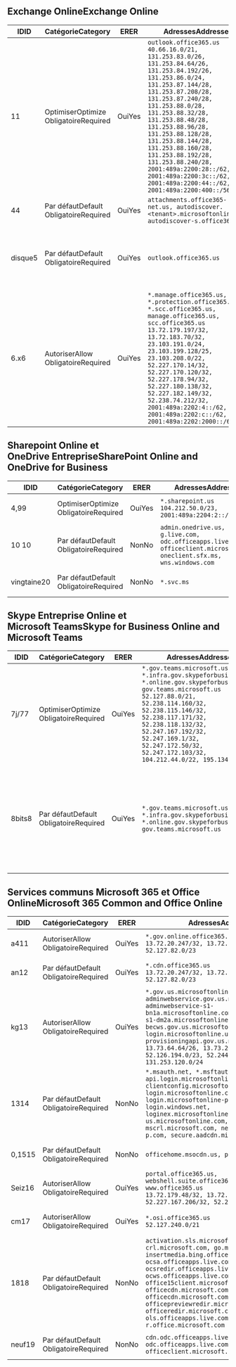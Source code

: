 <!--THIS FILE IS AUTOMATICALLY GENERATED. MANUAL CHANGES WILL BE OVERWRITTEN.-->
<!--Please contact the Office 365 Endpoints team with any questions.-->
<!--USGovGCCHigh endpoints version 2019042900-->
<!--File generated 2019-04-29 11:00:13.2826-->

## <a name="exchange-online"></a><span data-ttu-id="70118-101">Exchange Online</span><span class="sxs-lookup"><span data-stu-id="70118-101">Exchange Online</span></span>

<span data-ttu-id="70118-102">ID</span><span class="sxs-lookup"><span data-stu-id="70118-102">ID</span></span> | <span data-ttu-id="70118-103">Catégorie</span><span class="sxs-lookup"><span data-stu-id="70118-103">Category</span></span> | <span data-ttu-id="70118-104">ER</span><span class="sxs-lookup"><span data-stu-id="70118-104">ER</span></span> | <span data-ttu-id="70118-105">Adresses</span><span class="sxs-lookup"><span data-stu-id="70118-105">Addresses</span></span> | <span data-ttu-id="70118-106">Ports</span><span class="sxs-lookup"><span data-stu-id="70118-106">Ports</span></span>
-- | -------------------- | --- | ------------------------------------------------------------------------------------------------------------------------------------------------------------------------------------------------------------------------------------------------------------------------------------------------------------------------------------------------------------------------------------------------------------------------------------------------ | -------------------------------
<span data-ttu-id="70118-107">1</span><span class="sxs-lookup"><span data-stu-id="70118-107">1</span></span> | <span data-ttu-id="70118-108">Optimiser</span><span class="sxs-lookup"><span data-stu-id="70118-108">Optimize</span></span><BR><span data-ttu-id="70118-109">Obligatoire</span><span class="sxs-lookup"><span data-stu-id="70118-109">Required</span></span> | <span data-ttu-id="70118-110">Oui</span><span class="sxs-lookup"><span data-stu-id="70118-110">Yes</span></span> | `outlook.office365.us`<BR>`40.66.16.0/21, 131.253.83.0/26, 131.253.84.64/26, 131.253.84.192/26, 131.253.86.0/24, 131.253.87.144/28, 131.253.87.208/28, 131.253.87.240/28, 131.253.88.0/28, 131.253.88.32/28, 131.253.88.48/28, 131.253.88.96/28, 131.253.88.128/28, 131.253.88.144/28, 131.253.88.160/28, 131.253.88.192/28, 131.253.88.240/28, 2001:489a:2200:28::/62, 2001:489a:2200:3c::/62, 2001:489a:2200:44::/62, 2001:489a:2200:400::/56` | <span data-ttu-id="70118-111">**TCP :** 443, 80</span><span class="sxs-lookup"><span data-stu-id="70118-111">**TCP:** 443, 80</span></span>
<span data-ttu-id="70118-112">4</span><span class="sxs-lookup"><span data-stu-id="70118-112">4</span></span> | <span data-ttu-id="70118-113">Par défaut</span><span class="sxs-lookup"><span data-stu-id="70118-113">Default</span></span><BR><span data-ttu-id="70118-114">Obligatoire</span><span class="sxs-lookup"><span data-stu-id="70118-114">Required</span></span> | <span data-ttu-id="70118-115">Oui</span><span class="sxs-lookup"><span data-stu-id="70118-115">Yes</span></span> | `attachments.office365-net.us, autodiscover.<tenant>.microsoftonline.us, autodiscover-s.office365.us` | <span data-ttu-id="70118-116">**TCP :** 443, 80</span><span class="sxs-lookup"><span data-stu-id="70118-116">**TCP:** 443, 80</span></span>
<span data-ttu-id="70118-117">disque</span><span class="sxs-lookup"><span data-stu-id="70118-117">5</span></span> | <span data-ttu-id="70118-118">Par défaut</span><span class="sxs-lookup"><span data-stu-id="70118-118">Default</span></span><BR><span data-ttu-id="70118-119">Obligatoire</span><span class="sxs-lookup"><span data-stu-id="70118-119">Required</span></span> | <span data-ttu-id="70118-120">Oui</span><span class="sxs-lookup"><span data-stu-id="70118-120">Yes</span></span> | `outlook.office365.us` | <span data-ttu-id="70118-121">**TCP :** 143, 25, 587, 993, 995</span><span class="sxs-lookup"><span data-stu-id="70118-121">**TCP:** 143, 25, 587, 993, 995</span></span>
<span data-ttu-id="70118-122">6.x</span><span class="sxs-lookup"><span data-stu-id="70118-122">6</span></span> | <span data-ttu-id="70118-123">Autoriser</span><span class="sxs-lookup"><span data-stu-id="70118-123">Allow</span></span><BR><span data-ttu-id="70118-124">Obligatoire</span><span class="sxs-lookup"><span data-stu-id="70118-124">Required</span></span> | <span data-ttu-id="70118-125">Oui</span><span class="sxs-lookup"><span data-stu-id="70118-125">Yes</span></span> | `*.manage.office365.us, *.protection.office365.us, *.scc.office365.us, manage.office365.us, scc.office365.us`<BR>`13.72.179.197/32, 13.72.183.70/32, 23.103.191.0/24, 23.103.199.128/25, 23.103.208.0/22, 52.227.170.14/32, 52.227.170.120/32, 52.227.178.94/32, 52.227.180.138/32, 52.227.182.149/32, 52.238.74.212/32, 2001:489a:2202:4::/62, 2001:489a:2202:c::/62, 2001:489a:2202:2000::/63` | <span data-ttu-id="70118-126">**TCP :** 25, 443</span><span class="sxs-lookup"><span data-stu-id="70118-126">**TCP:** 25, 443</span></span>

## <a name="sharepoint-online-and-onedrive-for-business"></a><span data-ttu-id="70118-127">Sharepoint Online et OneDrive Entreprise</span><span class="sxs-lookup"><span data-stu-id="70118-127">SharePoint Online and OneDrive for Business</span></span>

<span data-ttu-id="70118-128">ID</span><span class="sxs-lookup"><span data-stu-id="70118-128">ID</span></span> | <span data-ttu-id="70118-129">Catégorie</span><span class="sxs-lookup"><span data-stu-id="70118-129">Category</span></span> | <span data-ttu-id="70118-130">ER</span><span class="sxs-lookup"><span data-stu-id="70118-130">ER</span></span> | <span data-ttu-id="70118-131">Adresses</span><span class="sxs-lookup"><span data-stu-id="70118-131">Addresses</span></span> | <span data-ttu-id="70118-132">Ports</span><span class="sxs-lookup"><span data-stu-id="70118-132">Ports</span></span>
-- | -------------------- | --- | ----------------------------------------------------------------------------------------------------------------------- | ----------------
<span data-ttu-id="70118-133">4,9</span><span class="sxs-lookup"><span data-stu-id="70118-133">9</span></span> | <span data-ttu-id="70118-134">Optimiser</span><span class="sxs-lookup"><span data-stu-id="70118-134">Optimize</span></span><BR><span data-ttu-id="70118-135">Obligatoire</span><span class="sxs-lookup"><span data-stu-id="70118-135">Required</span></span> | <span data-ttu-id="70118-136">Oui</span><span class="sxs-lookup"><span data-stu-id="70118-136">Yes</span></span> | `*.sharepoint.us`<BR>`104.212.50.0/23, 2001:489a:2204:2::/63` | <span data-ttu-id="70118-137">**TCP :** 443, 80</span><span class="sxs-lookup"><span data-stu-id="70118-137">**TCP:** 443, 80</span></span>
<span data-ttu-id="70118-138">10 </span><span class="sxs-lookup"><span data-stu-id="70118-138">10</span></span> | <span data-ttu-id="70118-139">Par défaut</span><span class="sxs-lookup"><span data-stu-id="70118-139">Default</span></span><BR><span data-ttu-id="70118-140">Obligatoire</span><span class="sxs-lookup"><span data-stu-id="70118-140">Required</span></span> | <span data-ttu-id="70118-141">Non</span><span class="sxs-lookup"><span data-stu-id="70118-141">No</span></span> | `admin.onedrive.us, g.live.com, odc.officeapps.live.com, officeclient.microsoft.com, oneclient.sfx.ms, wns.windows.com` | <span data-ttu-id="70118-142">**TCP :** 443, 80</span><span class="sxs-lookup"><span data-stu-id="70118-142">**TCP:** 443, 80</span></span>
<span data-ttu-id="70118-143">vingtaine</span><span class="sxs-lookup"><span data-stu-id="70118-143">20</span></span> | <span data-ttu-id="70118-144">Par défaut</span><span class="sxs-lookup"><span data-stu-id="70118-144">Default</span></span><BR><span data-ttu-id="70118-145">Obligatoire</span><span class="sxs-lookup"><span data-stu-id="70118-145">Required</span></span> | <span data-ttu-id="70118-146">Non</span><span class="sxs-lookup"><span data-stu-id="70118-146">No</span></span> | `*.svc.ms` | <span data-ttu-id="70118-147">**TCP :** 443, 80</span><span class="sxs-lookup"><span data-stu-id="70118-147">**TCP:** 443, 80</span></span>

## <a name="skype-for-business-online-and-microsoft-teams"></a><span data-ttu-id="70118-148">Skype Entreprise Online et Microsoft Teams</span><span class="sxs-lookup"><span data-stu-id="70118-148">Skype for Business Online and Microsoft Teams</span></span>

<span data-ttu-id="70118-149">ID</span><span class="sxs-lookup"><span data-stu-id="70118-149">ID</span></span> | <span data-ttu-id="70118-150">Catégorie</span><span class="sxs-lookup"><span data-stu-id="70118-150">Category</span></span> | <span data-ttu-id="70118-151">ER</span><span class="sxs-lookup"><span data-stu-id="70118-151">ER</span></span> | <span data-ttu-id="70118-152">Adresses</span><span class="sxs-lookup"><span data-stu-id="70118-152">Addresses</span></span> | <span data-ttu-id="70118-153">Ports</span><span class="sxs-lookup"><span data-stu-id="70118-153">Ports</span></span>
-- | -------------------- | --- | --------------------------------------------------------------------------------------------------------------------------------------------------------------------------------------------------------------------------------------------------------------------------------------------------------------------------------- | --------------------------------------------------
<span data-ttu-id="70118-154">7j/7</span><span class="sxs-lookup"><span data-stu-id="70118-154">7</span></span> | <span data-ttu-id="70118-155">Optimiser</span><span class="sxs-lookup"><span data-stu-id="70118-155">Optimize</span></span><BR><span data-ttu-id="70118-156">Obligatoire</span><span class="sxs-lookup"><span data-stu-id="70118-156">Required</span></span> | <span data-ttu-id="70118-157">Oui</span><span class="sxs-lookup"><span data-stu-id="70118-157">Yes</span></span> | `*.gov.teams.microsoft.us, *.infra.gov.skypeforbusiness.us, *.online.gov.skypeforbusiness.us, gov.teams.microsoft.us`<BR>`52.127.88.0/21, 52.238.114.160/32, 52.238.115.146/32, 52.238.117.171/32, 52.238.118.132/32, 52.247.167.192/32, 52.247.169.1/32, 52.247.172.50/32, 52.247.172.103/32, 104.212.44.0/22, 195.134.228.0/22` | <span data-ttu-id="70118-158">**TCP :** 443, 80</span><span class="sxs-lookup"><span data-stu-id="70118-158">**TCP:** 443, 80</span></span><BR><span data-ttu-id="70118-159">**UDP :** 3478</span><span class="sxs-lookup"><span data-stu-id="70118-159">**UDP:** 3478</span></span>
<span data-ttu-id="70118-160">8bits</span><span class="sxs-lookup"><span data-stu-id="70118-160">8</span></span> | <span data-ttu-id="70118-161">Par défaut</span><span class="sxs-lookup"><span data-stu-id="70118-161">Default</span></span><BR><span data-ttu-id="70118-162">Obligatoire</span><span class="sxs-lookup"><span data-stu-id="70118-162">Required</span></span> | <span data-ttu-id="70118-163">Oui</span><span class="sxs-lookup"><span data-stu-id="70118-163">Yes</span></span> | `*.gov.teams.microsoft.us, *.infra.gov.skypeforbusiness.us, *.online.gov.skypeforbusiness.us, gov.teams.microsoft.us` | <span data-ttu-id="70118-164">**TCP :** 5061, 50000-59999</span><span class="sxs-lookup"><span data-stu-id="70118-164">**TCP:** 5061, 50000-59999</span></span><BR><span data-ttu-id="70118-165">**UDP :** 50000-59999</span><span class="sxs-lookup"><span data-stu-id="70118-165">**UDP:** 50000-59999</span></span>

## <a name="microsoft-365-common-and-office-online"></a><span data-ttu-id="70118-166">Services communs Microsoft 365 et Office Online</span><span class="sxs-lookup"><span data-stu-id="70118-166">Microsoft 365 Common and Office Online</span></span>

<span data-ttu-id="70118-167">ID</span><span class="sxs-lookup"><span data-stu-id="70118-167">ID</span></span> | <span data-ttu-id="70118-168">Catégorie</span><span class="sxs-lookup"><span data-stu-id="70118-168">Category</span></span> | <span data-ttu-id="70118-169">ER</span><span class="sxs-lookup"><span data-stu-id="70118-169">ER</span></span> | <span data-ttu-id="70118-170">Adresses</span><span class="sxs-lookup"><span data-stu-id="70118-170">Addresses</span></span> | <span data-ttu-id="70118-171">Ports</span><span class="sxs-lookup"><span data-stu-id="70118-171">Ports</span></span>
-- | ------------------- | --- | ---------------------------------------------------------------------------------------------------------------------------------------------------------------------------------------------------------------------------------------------------------------------------------------------------------------------------------------------------------------------------------------------- | ----------------
<span data-ttu-id="70118-172">a4</span><span class="sxs-lookup"><span data-stu-id="70118-172">11</span></span> | <span data-ttu-id="70118-173">Autoriser</span><span class="sxs-lookup"><span data-stu-id="70118-173">Allow</span></span><BR><span data-ttu-id="70118-174">Obligatoire</span><span class="sxs-lookup"><span data-stu-id="70118-174">Required</span></span> | <span data-ttu-id="70118-175">Oui</span><span class="sxs-lookup"><span data-stu-id="70118-175">Yes</span></span> | `*.gov.online.office365.us`<BR>`13.72.20.247/32, 13.72.185.126/32, 52.127.82.0/23` | <span data-ttu-id="70118-176">**TCP :** 443</span><span class="sxs-lookup"><span data-stu-id="70118-176">**TCP:** 443</span></span>
<span data-ttu-id="70118-177">an</span><span class="sxs-lookup"><span data-stu-id="70118-177">12</span></span> | <span data-ttu-id="70118-178">Par défaut</span><span class="sxs-lookup"><span data-stu-id="70118-178">Default</span></span><BR><span data-ttu-id="70118-179">Obligatoire</span><span class="sxs-lookup"><span data-stu-id="70118-179">Required</span></span> | <span data-ttu-id="70118-180">Oui</span><span class="sxs-lookup"><span data-stu-id="70118-180">Yes</span></span> | `*.cdn.office365.us`<BR>`13.72.20.247/32, 13.72.185.126/32, 52.127.82.0/23` | <span data-ttu-id="70118-181">**TCP :** 443</span><span class="sxs-lookup"><span data-stu-id="70118-181">**TCP:** 443</span></span>
<span data-ttu-id="70118-182">kg</span><span class="sxs-lookup"><span data-stu-id="70118-182">13</span></span> | <span data-ttu-id="70118-183">Autoriser</span><span class="sxs-lookup"><span data-stu-id="70118-183">Allow</span></span><BR><span data-ttu-id="70118-184">Obligatoire</span><span class="sxs-lookup"><span data-stu-id="70118-184">Required</span></span> | <span data-ttu-id="70118-185">Oui</span><span class="sxs-lookup"><span data-stu-id="70118-185">Yes</span></span> | `*.gov.us.microsoftonline.com, adminwebservice.gov.us.microsoftonline.com, adminwebservice-s1-bn1a.microsoftonline.com, adminwebservice-s1-dm2a.microsoftonline.com, becws.gov.us.microsoftonline.com, login.microsoftonline.us, provisioningapi.gov.us.microsoftonline.com`<BR>`13.73.64.64/26, 13.73.208.128/25, 52.126.194.0/23, 52.244.120.128/25, 131.253.120.0/24` | <span data-ttu-id="70118-186">**TCP :** 443</span><span class="sxs-lookup"><span data-stu-id="70118-186">**TCP:** 443</span></span>
<span data-ttu-id="70118-187">13</span><span class="sxs-lookup"><span data-stu-id="70118-187">14</span></span> | <span data-ttu-id="70118-188">Par défaut</span><span class="sxs-lookup"><span data-stu-id="70118-188">Default</span></span><BR><span data-ttu-id="70118-189">Obligatoire</span><span class="sxs-lookup"><span data-stu-id="70118-189">Required</span></span> | <span data-ttu-id="70118-190">Non</span><span class="sxs-lookup"><span data-stu-id="70118-190">No</span></span> | `*.msauth.net, *.msftauth.net, api.login.microsoftonline.com, clientconfig.microsoftonline-p.net, login.microsoftonline.com, login.microsoftonline-p.com, login.windows.net, loginex.microsoftonline.com, login-us.microsoftonline.com, mscrl.microsoft.com, nexus.microsoftonline-p.com, secure.aadcdn.microsoftonline-p.com` | <span data-ttu-id="70118-191">**TCP :** 443</span><span class="sxs-lookup"><span data-stu-id="70118-191">**TCP:** 443</span></span>
<span data-ttu-id="70118-192">0,15</span><span class="sxs-lookup"><span data-stu-id="70118-192">15</span></span> | <span data-ttu-id="70118-193">Par défaut</span><span class="sxs-lookup"><span data-stu-id="70118-193">Default</span></span><BR><span data-ttu-id="70118-194">Obligatoire</span><span class="sxs-lookup"><span data-stu-id="70118-194">Required</span></span> | <span data-ttu-id="70118-195">Non</span><span class="sxs-lookup"><span data-stu-id="70118-195">No</span></span> | `officehome.msocdn.us, prod.msocdn.us` | <span data-ttu-id="70118-196">**TCP :** 443, 80</span><span class="sxs-lookup"><span data-stu-id="70118-196">**TCP:** 443, 80</span></span>
<span data-ttu-id="70118-197">Seiz</span><span class="sxs-lookup"><span data-stu-id="70118-197">16</span></span> | <span data-ttu-id="70118-198">Autoriser</span><span class="sxs-lookup"><span data-stu-id="70118-198">Allow</span></span><BR><span data-ttu-id="70118-199">Obligatoire</span><span class="sxs-lookup"><span data-stu-id="70118-199">Required</span></span> | <span data-ttu-id="70118-200">Oui</span><span class="sxs-lookup"><span data-stu-id="70118-200">Yes</span></span> | `portal.office365.us, webshell.suite.office365.us, www.office365.us`<BR>`13.72.179.48/32, 13.72.188.8/32, 52.227.167.206/32, 52.227.170.242/32` | <span data-ttu-id="70118-201">**TCP :** 443, 80</span><span class="sxs-lookup"><span data-stu-id="70118-201">**TCP:** 443, 80</span></span>
<span data-ttu-id="70118-202">cm</span><span class="sxs-lookup"><span data-stu-id="70118-202">17</span></span> | <span data-ttu-id="70118-203">Autoriser</span><span class="sxs-lookup"><span data-stu-id="70118-203">Allow</span></span><BR><span data-ttu-id="70118-204">Obligatoire</span><span class="sxs-lookup"><span data-stu-id="70118-204">Required</span></span> | <span data-ttu-id="70118-205">Oui</span><span class="sxs-lookup"><span data-stu-id="70118-205">Yes</span></span> | `*.osi.office365.us`<BR>`52.127.240.0/21` | <span data-ttu-id="70118-206">**TCP :** 443</span><span class="sxs-lookup"><span data-stu-id="70118-206">**TCP:** 443</span></span>
<span data-ttu-id="70118-207">18</span><span class="sxs-lookup"><span data-stu-id="70118-207">18</span></span> | <span data-ttu-id="70118-208">Par défaut</span><span class="sxs-lookup"><span data-stu-id="70118-208">Default</span></span><BR><span data-ttu-id="70118-209">Obligatoire</span><span class="sxs-lookup"><span data-stu-id="70118-209">Required</span></span> | <span data-ttu-id="70118-210">Non</span><span class="sxs-lookup"><span data-stu-id="70118-210">No</span></span> | `activation.sls.microsoft.com, crl.microsoft.com, go.microsoft.com, insertmedia.bing.office.net, ocsa.officeapps.live.com, ocsredir.officeapps.live.com, ocws.officeapps.live.com, office15client.microsoft.com, officecdn.microsoft.com, officecdn.microsoft.com.edgesuite.net, officepreviewredir.microsoft.com, officeredir.microsoft.com, ols.officeapps.live.com, r.office.microsoft.com` | <span data-ttu-id="70118-211">**TCP :** 443, 80</span><span class="sxs-lookup"><span data-stu-id="70118-211">**TCP:** 443, 80</span></span>
<span data-ttu-id="70118-212">neuf</span><span class="sxs-lookup"><span data-stu-id="70118-212">19</span></span> | <span data-ttu-id="70118-213">Par défaut</span><span class="sxs-lookup"><span data-stu-id="70118-213">Default</span></span><BR><span data-ttu-id="70118-214">Obligatoire</span><span class="sxs-lookup"><span data-stu-id="70118-214">Required</span></span> | <span data-ttu-id="70118-215">Non</span><span class="sxs-lookup"><span data-stu-id="70118-215">No</span></span> | `cdn.odc.officeapps.live.com, odc.officeapps.live.com, officeclient.microsoft.com` | <span data-ttu-id="70118-216">**TCP :** 443, 80</span><span class="sxs-lookup"><span data-stu-id="70118-216">**TCP:** 443, 80</span></span>
